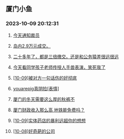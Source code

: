 ## 厦门小鱼 
### 2023-10-09 20:12:31

1. [今天通知裁员](http://bbs.xmfish.com/read-htm-tid-18085306.html)

2. [岛内2.9万元成交。](http://bbs.xmfish.com/read-htm-tid-18085336.html)

3. [二十多年了，都是三倍缴交。还是和公务猿差很远很远](http://bbs.xmfish.com/read-htm-tid-18085350.html)

4. [今天看同学孩子老师传授人手兽表演，笑死我了](http://bbs.xmfish.com/read-htm-tid-18085242.html)

5. [[10-09]被对方一句话伤的好彻底](http://bbs.xmfish.com/read-htm-tid-18085356.html)

6. [youarepig真阴险[表情]](http://bbs.xmfish.com/read-htm-tid-18085290.html)

7. [厦门的冬天需要这么厚的秋裤不](http://bbs.xmfish.com/read-htm-tid-18085307.html)

8. [厦门财政收入那么高 地铁能免费吗？](http://bbs.xmfish.com/read-htm-tid-18085346.html)

9. [[10-09]实体药店的暴利远超你的想想](http://bbs.xmfish.com/read-htm-tid-18085517.html)

10. [[10-08]好奇葩的公司](http://bbs.xmfish.com/read-htm-tid-18085253.html)


